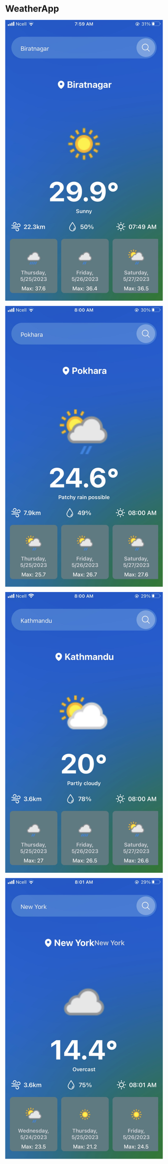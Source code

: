 # WeatherApp

![](/readme/brt.jpg)

![](/readme/pok.jpg)

![](/readme/ktm.jpg)

![](/readme/ny.jpg)
